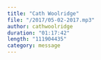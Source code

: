 ```yaml
---
title: "Cath Woolridge"
file: "/2017/05-02-2017.mp3"
author: cathwoolridge
duration: "01:17:42"
length: "111904435"
category: message
---
```

